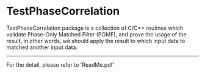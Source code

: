 # TestPhaseCorrelation
TestPhaseCorrelation package is a collection of C/C++ routines which validate Phase-Only Matched Filter (POMF), and prove the usage of the result, in other words, we should apply the result to which input data to matched another input data.

-------------------
For the detail, please refer to 'ReadMe.pdf'
